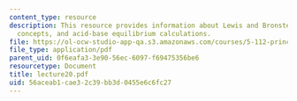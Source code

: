 ```yaml
---
content_type: resource
description: This resource provides information about Lewis and Bronsted acid-base
  concepts, and acid-base equilibrium calculations.
file: https://ol-ocw-studio-app-qa.s3.amazonaws.com/courses/5-112-principles-of-chemical-science-fall-2005/56aceab1cae32c39bb3d0455e6c6fc27_lecture20.pdf
file_type: application/pdf
parent_uid: 0f6eafa3-3e90-56ec-6097-f69475356be6
resourcetype: Document
title: lecture20.pdf
uid: 56aceab1-cae3-2c39-bb3d-0455e6c6fc27
---
```

